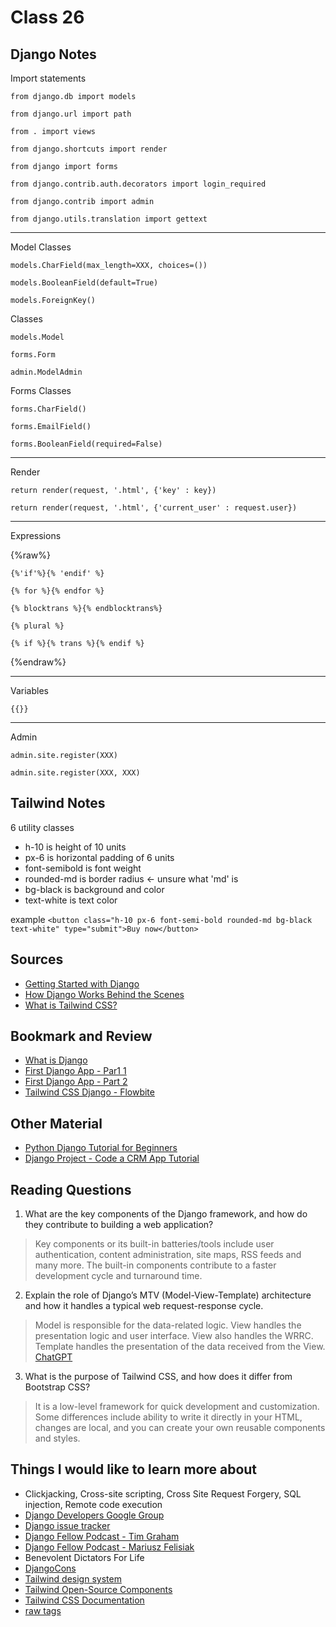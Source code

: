 # Class 26

## Django Notes
Import statements

`from django.db import models`

`from django.url import path`

`from . import views`

`from django.shortcuts import render`

`from django import forms`

`from django.contrib.auth.decorators import login_required`

`from django.contrib import admin`

`from django.utils.translation import gettext`
<hr>

Model Classes

`models.CharField(max_length=XXX, choices=())`

`models.BooleanField(default=True)`

`models.ForeignKey()`

Classes

`models.Model`

`forms.Form`

`admin.ModelAdmin`

Forms Classes

`forms.CharField()`

`forms.EmailField()`

`forms.BooleanField(required=False)`
<hr>

Render

`return render(request, '.html', {'key' : key})`

`return render(request, '.html', {'current_user' : request.user})`
<hr>

Expressions

{%raw%}

`{%'if'%}{% 'endif' %}` 

`{% for %}{% endfor %}`

`{% blocktrans %}{% endblocktrans%}`

`{% plural %}`

`{% if %}{% trans %}{% endif %}` 

{%endraw%}
<hr>

Variables

`{{}}` 
<hr>

Admin

`admin.site.register(XXX)`

`admin.site.register(XXX, XXX)`

## Tailwind Notes
6 utility classes 
- h-10 is height of 10 units
- px-6 is horizontal padding of 6 units
- font-semibold is font weight
- rounded-md is border radius <- unsure what 'md' is
- bg-black is background and color
- text-white is text color

example `<button class="h-10 px-6 font-semi-bold rounded-md bg-black text-white" type="submit">Buy now</button>`

## Sources
- [Getting Started with Django](https://www.djangoproject.com/start/)
- [How Django Works Behind the Scenes](https://wsvincent.com/how-django-works-behind-the-scenes/)
- [What is Tailwind CSS?](https://blog.hubspot.com/website/what-is-tailwind-css)

## Bookmark and Review
- [What is Django](https://developer.mozilla.org/en-US/docs/Learn/Server-side/Django/Introduction)
- [First Django App - Par1 1](https://docs.djangoproject.com/en/4.1/intro/tutorial01/)
- [First Django App - Part 2](https://docs.djangoproject.com/en/4.1/intro/tutorial02/)
- [Tailwind CSS Django - Flowbite](https://flowbite.com/docs/getting-started/django/)

## Other Material
- [Python Django Tutorial for Beginners](https://www.youtube.com/watch?v=rHux0gMZ3Eg&t=812s)
- [Django Project - Code a CRM App Tutorial](https://www.youtube.com/watch?v=t10QcFx7d5k&t=11s)

## Reading Questions

1. What are the key components of the Django framework, and how do they contribute to building a web application?
> Key components or its built-in batteries/tools include user authentication, content administration, site maps, RSS feeds and many more. The built-in components contribute to a faster development cycle and turnaround time. 
2. Explain the role of Django’s MTV (Model-View-Template) architecture and how it handles a typical web request-response cycle.
> Model is responsible for the data-related logic. View handles the presentation logic and user interface. View also handles the WRRC. Template handles the presentation of the data received from the View. [ChatGPT](https://chat.openai.com/c/27245498-384e-424b-8dcd-92259949105b)
3. What is the purpose of Tailwind CSS, and how does it differ from Bootstrap CSS?
> It is a low-level framework for quick development and customization. Some differences include ability to write it directly in your HTML, changes are local, and you can create your own reusable components and styles.

## Things I would like to learn more about
- Clickjacking, Cross-site scripting, Cross Site Request Forgery, SQL injection, Remote code execution
- [Django Developers Google Group](https://groups.google.com/g/django-developers)
- [Django issue tracker](https://code.djangoproject.com/query)
- [Django Fellow Podcast - Tim Graham](https://djangochat.com/episodes/django-fellow-tim-graham)
- [Django Fellow Podcast - Mariusz Felisiak](https://djangochat.com/episodes/django-fellow-mariusz-felisiak)
- Benevolent Dictators For Life
- [DjangoCons](https://2019.djangocon.us/)
- [Tailwind design system](https://blog.hubspot.com/website/design-system?hubs_content=blog.hubspot.com%2Fwebsite%2Fwhat-is-tailwind-css&hubs_content-cta=design%20system)
- [Tailwind Open-Source Components](https://tailwindcomponents.com/)
- [Tailwind CSS Documentation](https://tailwindcss.com/docs/customizing-colors)
- [raw tags](https://stackoverflow.com/questions/52324134/getting-an-liquid-exception-liquid-syntax-error-while-using-jekyll)